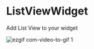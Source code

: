 # ListViewWidget
Add List View to your widget


![ezgif com-video-to-gif 1](https://cloud.githubusercontent.com/assets/12782512/25038771/eafe69da-211d-11e7-983b-ddcad670951f.gif)
